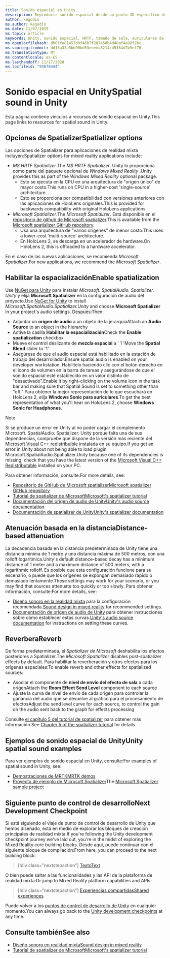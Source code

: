 ```yaml
---
title: Sonido espacial en Unity
description: Reproducir sonido espacial desde un punto 3D específico dentro de la escena de Unity.
author: kegodin
ms.author: kegodin
ms.date: 11/07/2019
ms.topic: article
keywords: Unity, sonido espacial, HRTF, tamaño de sala, auriculares de realidad mixta, auriculares de realidad mixta de Windows, auriculares de realidad virtual, MRTK, kit de herramientas de realidad mixta, spatializer, reverberación
ms.openlocfilehash: db01fe81457d0f46b7f287458b4d48af4a98f2bc
ms.sourcegitcommit: dd13a32a5bb90bd53eeeea8214cd5384d7b9ef76
ms.translationtype: MT
ms.contentlocale: es-ES
ms.lasthandoff: 11/17/2020
ms.locfileid: "94678444"
---
```

# <a name="spatial-sound-in-unity"></a><span data-ttu-id="5c549-104">Sonido espacial en Unity</span><span class="sxs-lookup"><span data-stu-id="5c549-104">Spatial sound in Unity</span></span>

<span data-ttu-id="5c549-105">Esta página contiene vínculos a recursos de sonido espacial en Unity.</span><span class="sxs-lookup"><span data-stu-id="5c549-105">This page links to resources for spatial sound in Unity.</span></span>

## <a name="spatializer-options"></a><span data-ttu-id="5c549-106">Opciones de Spatializer</span><span class="sxs-lookup"><span data-stu-id="5c549-106">Spatializer options</span></span>
<span data-ttu-id="5c549-107">Las opciones de Spatializer para aplicaciones de realidad mixta incluyen:</span><span class="sxs-lookup"><span data-stu-id="5c549-107">Spatializer options for mixed reality applications include:</span></span>
* <span data-ttu-id="5c549-108">*MS HRTF Spatializer*.</span><span class="sxs-lookup"><span data-stu-id="5c549-108">The *MS HRTF Spatializer*.</span></span> <span data-ttu-id="5c549-109">Unity lo proporciona como parte del paquete opcional de *Windows Mixed Reality* .</span><span class="sxs-lookup"><span data-stu-id="5c549-109">Unity provides this as part of the *Windows Mixed Reality* optional package.</span></span>
  * <span data-ttu-id="5c549-110">Esto se ejecuta en la CPU en una arquitectura de "origen único" de mayor costo.</span><span class="sxs-lookup"><span data-stu-id="5c549-110">This runs on CPU in a higher-cost 'single-source' architecture.</span></span>
  * <span data-ttu-id="5c549-111">Esto se proporciona por compatibilidad con versiones anteriores con las aplicaciones de HoloLens originales.</span><span class="sxs-lookup"><span data-stu-id="5c549-111">This is provided for backwards compatibility with original HoloLens applications.</span></span>
* <span data-ttu-id="5c549-112">*Microsoft Spatializer*.</span><span class="sxs-lookup"><span data-stu-id="5c549-112">The *Microsoft Spatializer*.</span></span> <span data-ttu-id="5c549-113">Está disponible en el [repositorio de github de Microsoft spatializer](https://github.com/microsoft/spatialaudio-unity).</span><span class="sxs-lookup"><span data-stu-id="5c549-113">This is available from the [Microsoft spatializer GitHub repository](https://github.com/microsoft/spatialaudio-unity).</span></span>
  * <span data-ttu-id="5c549-114">Usa una arquitectura de "varios orígenes" de menor costo.</span><span class="sxs-lookup"><span data-stu-id="5c549-114">This uses a lower-cost 'multi-source' architecture.</span></span>
  * <span data-ttu-id="5c549-115">En HoloLens 2, se descarga en un acelerador de hardware.</span><span class="sxs-lookup"><span data-stu-id="5c549-115">On HoloLens 2, this is offloaded to a hardware accelerator.</span></span>

<span data-ttu-id="5c549-116">En el caso de las nuevas aplicaciones, se recomienda *Microsoft Spatializer*.</span><span class="sxs-lookup"><span data-stu-id="5c549-116">For new applications, we recommend the *Microsoft Spatializer*.</span></span>

## <a name="enable-spatialization"></a><span data-ttu-id="5c549-117">Habilitar la espacialización</span><span class="sxs-lookup"><span data-stu-id="5c549-117">Enable spatialization</span></span>

<span data-ttu-id="5c549-118">Use [NuGet para Unity](https://github.com/GlitchEnzo/NuGetForUnity/releases/latest) para instalar _Microsoft. SpatialAudio. Spatializer. Unity_ y elija **Microsoft Spatializer** en la configuración de audio del proyecto.</span><span class="sxs-lookup"><span data-stu-id="5c549-118">Use [NuGet for Unity](https://github.com/GlitchEnzo/NuGetForUnity/releases/latest) to install _Microsoft.SpatialAudio.Spatializer.Unity_ and choose **Microsoft Spatializer** in your project's audio settings.</span></span> <span data-ttu-id="5c549-119">Después:</span><span class="sxs-lookup"><span data-stu-id="5c549-119">Then:</span></span>
* <span data-ttu-id="5c549-120">Adjuntar un **origen de audio** a un objeto de la jerarquía</span><span class="sxs-lookup"><span data-stu-id="5c549-120">Attach an **Audio Source** to an object in the hierarchy</span></span>
* <span data-ttu-id="5c549-121">Active la casilla **Habilitar la espacialización**</span><span class="sxs-lookup"><span data-stu-id="5c549-121">Check the **Enable spatialization** checkbox</span></span>
* <span data-ttu-id="5c549-122">Mueve el control deslizante de **mezcla espacial** a ' 1 '</span><span class="sxs-lookup"><span data-stu-id="5c549-122">Move the **Spatial Blend** slider to '1'</span></span>
* <span data-ttu-id="5c549-123">Asegúrese de que el audio espacial está habilitado en la estación de trabajo del desarrollador.</span><span class="sxs-lookup"><span data-stu-id="5c549-123">Ensure spatial audio is enabled on your developer workstation.</span></span> <span data-ttu-id="5c549-124">Habilítelo haciendo clic con el botón derecho en el icono de volumen en la barra de tareas y asegurándose de que el sonido espacial esté establecido en un valor distinto de "desactivado".</span><span class="sxs-lookup"><span data-stu-id="5c549-124">Enable it by right-clicking on the volume icon in the task bar and making sure that Spatial Sound is set to something other than "off."</span></span> <span data-ttu-id="5c549-125">Para obtener la mejor representación de lo que escuchará en HoloLens 2, elija **Windows Sonic para auriculares**.</span><span class="sxs-lookup"><span data-stu-id="5c549-125">To get the best representation of what you'll hear on HoloLens 2, choose **Windows Sonic for Headphones**.</span></span>

>[!NOTE]
><span data-ttu-id="5c549-126">Si se produce un error en Unity al no poder cargar el complemento Microsoft. SpatialAudio. Spatializer. Unity porque falta una de sus dependencias, compruebe que dispone de la versión más reciente del [Microsoft Visual C++ redistribuible](https://support.microsoft.com/en-us/help/2977003/the-latest-supported-visual-c-downloads) instalada en su equipo.</span><span class="sxs-lookup"><span data-stu-id="5c549-126">If you get an error in Unity about not being able to load plugin Microsoft.SpatialAudio.Spatializer.Unity because one of its dependencies is missing, check that you have the latest version of the [Microsoft Visual C++ Redistributable](https://support.microsoft.com/en-us/help/2977003/the-latest-supported-visual-c-downloads) installed on your PC.</span></span>

<span data-ttu-id="5c549-127">Para obtener información, consulte:</span><span class="sxs-lookup"><span data-stu-id="5c549-127">For more details, see:</span></span>
* [<span data-ttu-id="5c549-128">Repositorio de GitHub de Microsoft spatializer</span><span class="sxs-lookup"><span data-stu-id="5c549-128">Microsoft spatializer GitHub repository</span></span>](https://github.com/microsoft/spatialaudio-unity)
* [<span data-ttu-id="5c549-129">Tutorial de spatializer de Microsoft</span><span class="sxs-lookup"><span data-stu-id="5c549-129">Microsoft's spatializer tutorial</span></span>](tutorials/unity-spatial-audio-ch1.md)
* [<span data-ttu-id="5c549-130">Documentación del origen de audio de Unity</span><span class="sxs-lookup"><span data-stu-id="5c549-130">Unity's audio source documentation</span></span>](https://docs.unity3d.com/2019.3/Documentation/Manual/class-AudioSource.html)
* [<span data-ttu-id="5c549-131">Documentación de spatializer de Unity</span><span class="sxs-lookup"><span data-stu-id="5c549-131">Unity's spatializer documentation</span></span>](https://docs.unity3d.com/Manual/VRAudioSpatializer.html)

## <a name="distance-based-attenuation"></a><span data-ttu-id="5c549-132">Atenuación basada en la distancia</span><span class="sxs-lookup"><span data-stu-id="5c549-132">Distance-based attenuation</span></span>
<span data-ttu-id="5c549-133">La decadencia basada en la distancia predeterminada de Unity tiene una distancia mínima de 1 metro y una distancia máxima de 500 metros, con una rolloff logarítmica.</span><span class="sxs-lookup"><span data-stu-id="5c549-133">Unity's default distance-based decay has a minimum distance of 1 meter and a maximum distance of 500 meters, with a logarithmic rolloff.</span></span> <span data-ttu-id="5c549-134">Es posible que esta configuración funcione para su escenario, o puede que los orígenes se expongan demasiado rápido o demasiado lentamente.</span><span class="sxs-lookup"><span data-stu-id="5c549-134">These settings may work for your scenario, or you may find that sources attenuate too quickly or too slowly.</span></span> <span data-ttu-id="5c549-135">Para obtener información, consulte:</span><span class="sxs-lookup"><span data-stu-id="5c549-135">For more details, see:</span></span>
* <span data-ttu-id="5c549-136">[Diseño sonoro en la realidad mixta](../../design/spatial-sound-design.md) para la configuración recomendada.</span><span class="sxs-lookup"><span data-stu-id="5c549-136">[Sound design in mixed reality](../../design/spatial-sound-design.md) for recommended settings.</span></span>
* <span data-ttu-id="5c549-137">[Documentación de origen de audio de Unity](https://docs.unity3d.com/2019.3/Documentation/Manual/class-AudioSource.html) para obtener instrucciones sobre cómo establecer estas curvas.</span><span class="sxs-lookup"><span data-stu-id="5c549-137">[Unity's audio source documentation](https://docs.unity3d.com/2019.3/Documentation/Manual/class-AudioSource.html) for instructions on setting these curves.</span></span>

## <a name="reverb"></a><span data-ttu-id="5c549-138">Reverbera</span><span class="sxs-lookup"><span data-stu-id="5c549-138">Reverb</span></span>
<span data-ttu-id="5c549-139">De forma predeterminada, el _Spatializer de Microsoft_ deshabilita los efectos posteriores a Spatializer.</span><span class="sxs-lookup"><span data-stu-id="5c549-139">The _Microsoft Spatializer_ disables post-spatializer effects by default.</span></span> <span data-ttu-id="5c549-140">Para habilitar la reverberación y otros efectos para los orígenes espaciales:</span><span class="sxs-lookup"><span data-stu-id="5c549-140">To enable reverb and other effects for spatialized sources:</span></span>
* <span data-ttu-id="5c549-141">Asociar el componente de **nivel de envío del efecto de sala** a cada origen</span><span class="sxs-lookup"><span data-stu-id="5c549-141">Attach the **Room Effect Send Level** component to each source</span></span>
* <span data-ttu-id="5c549-142">Ajuste la curva de nivel de envío de cada origen para controlar la ganancia del audio que se devuelve al gráfico para el procesamiento de efectos</span><span class="sxs-lookup"><span data-stu-id="5c549-142">Adjust the send level curve for each source, to control the gain on the audio sent back to the graph for effects processing</span></span>

<span data-ttu-id="5c549-143">Consulte [el capítulo 5 del tutorial de spatializer](tutorials/unity-spatial-audio-ch5.md) para obtener más información.</span><span class="sxs-lookup"><span data-stu-id="5c549-143">See [Chapter 5 of the spatializer tutorial](tutorials/unity-spatial-audio-ch5.md) for details.</span></span>

## <a name="unity-spatial-sound-examples"></a><span data-ttu-id="5c549-144">Ejemplos de sonido espacial de Unity</span><span class="sxs-lookup"><span data-stu-id="5c549-144">Unity spatial sound examples</span></span>
<span data-ttu-id="5c549-145">Para ver ejemplos de sonido espacial en Unity, consulte:</span><span class="sxs-lookup"><span data-stu-id="5c549-145">For examples of spatial sound in Unity, see:</span></span>
* [<span data-ttu-id="5c549-146">Demostraciones de MRTK</span><span class="sxs-lookup"><span data-stu-id="5c549-146">MRTK demos</span></span>](https://github.com/microsoft/MixedRealityToolkit-Unity/tree/mrtk_release/Assets/MixedRealityToolkit.Examples/Demos/Audio)
* <span data-ttu-id="5c549-147">[Proyecto de ejemplo de Microsoft Spatializer](https://github.com/microsoft/spatialaudio-unity/tree/master/Samples/MicrosoftSpatializerSample)</span><span class="sxs-lookup"><span data-stu-id="5c549-147">The [Microsoft Spatializer sample project](https://github.com/microsoft/spatialaudio-unity/tree/master/Samples/MicrosoftSpatializerSample)</span></span>

## <a name="next-development-checkpoint"></a><span data-ttu-id="5c549-148">Siguiente punto de control de desarrollo</span><span class="sxs-lookup"><span data-stu-id="5c549-148">Next Development Checkpoint</span></span>

<span data-ttu-id="5c549-149">Si está siguiendo el viaje de punto de control de desarrollo de Unity que hemos diseñado, está en medio de explorar los bloques de creación principales de realidad mixta.</span><span class="sxs-lookup"><span data-stu-id="5c549-149">If you're following the Unity development checkpoint journey we've laid out, you're in the midst of exploring the Mixed Reality core building blocks.</span></span> <span data-ttu-id="5c549-150">Desde aquí, puede continuar con el siguiente bloque de compilación:</span><span class="sxs-lookup"><span data-stu-id="5c549-150">From here, you can proceed to the next building block:</span></span>

> [!div class="nextstepaction"]
> [<span data-ttu-id="5c549-151">Texto</span><span class="sxs-lookup"><span data-stu-id="5c549-151">Text</span></span>](text-in-unity.md)

<span data-ttu-id="5c549-152">O bien puede saltar a las funcionalidades y las API de la plataforma de realidad mixta:</span><span class="sxs-lookup"><span data-stu-id="5c549-152">Or jump to Mixed Reality platform capabilities and APIs:</span></span>

> [!div class="nextstepaction"]
> [<span data-ttu-id="5c549-153">Experiencias compartidas</span><span class="sxs-lookup"><span data-stu-id="5c549-153">Shared experiences</span></span>](shared-experiences-in-unity.md)

<span data-ttu-id="5c549-154">Puede volver a los [puntos de control de desarrollo de Unity](unity-development-overview.md#2-core-building-blocks) en cualquier momento.</span><span class="sxs-lookup"><span data-stu-id="5c549-154">You can always go back to the [Unity development checkpoints](unity-development-overview.md#2-core-building-blocks) at any time.</span></span>

## <a name="see-also"></a><span data-ttu-id="5c549-155">Consulte también</span><span class="sxs-lookup"><span data-stu-id="5c549-155">See also</span></span>
* [<span data-ttu-id="5c549-156">Diseño sonoro en realidad mixta</span><span class="sxs-lookup"><span data-stu-id="5c549-156">Sound design in mixed reality</span></span>](../../design/spatial-sound-design.md)
* [<span data-ttu-id="5c549-157">Tutorial de spatializer de Microsoft</span><span class="sxs-lookup"><span data-stu-id="5c549-157">Microsoft's spatializer tutorial</span></span>](tutorials/unity-spatial-audio-ch1.md)
